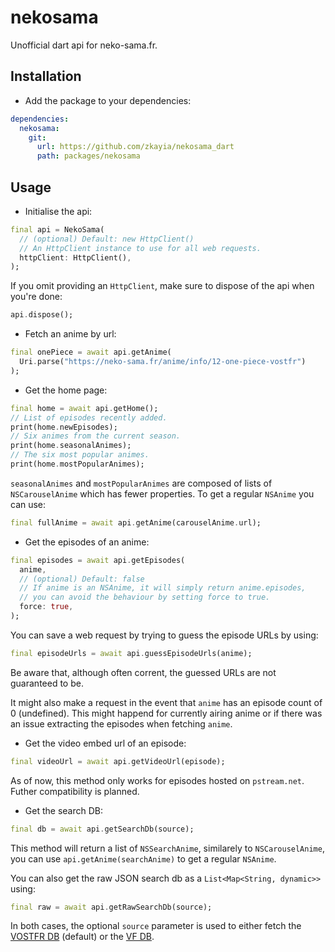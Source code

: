 
# nekosama

Unofficial dart api for neko-sama.fr.

## Installation

* Add the package to your dependencies:
```yaml
dependencies:
  nekosama:
    git:
      url: https://github.com/zkayia/nekosama_dart
      path: packages/nekosama
```

## Usage

* Initialise the api:
```dart
final api = NekoSama(
  // (optional) Default: new HttpClient()
  // An HttpClient instance to use for all web requests.
  httpClient: HttpClient(),
);
```

If you omit providing an `HttpClient`, make sure to dispose of the api when you're done:
```dart
api.dispose();
```

* Fetch an anime by url:
```dart
final onePiece = await api.getAnime(
  Uri.parse("https://neko-sama.fr/anime/info/12-one-piece-vostfr")
);
```

* Get the home page:
```dart
final home = await api.getHome();
// List of episodes recently added.
print(home.newEpisodes);
// Six animes from the current season.
print(home.seasonalAnimes);
// The six most popular animes.
print(home.mostPopularAnimes);
```
`seasonalAnimes` and `mostPopularAnimes` are composed of lists of `NSCarouselAnime` which has fewer properties. To get a regular `NSAnime` you can use:
```dart
final fullAnime = await api.getAnime(carouselAnime.url);
```

* Get the episodes of an anime:
```dart
final episodes = await api.getEpisodes(
  anime,
  // (optional) Default: false
  // If anime is an NSAnime, it will simply return anime.episodes,
  // you can avoid the behaviour by setting force to true.
  force: true,
);
```

You can save a web request by trying to guess the episode URLs by using:
```dart
final episodeUrls = await api.guessEpisodeUrls(anime);
```
Be aware that, although often corrent, the guessed URLs are not guaranteed to be.

It might also make a request in the event that `anime` has an episode count of 0 (undefined). This might happend for currently airing anime or if there was an issue extracting the episodes when fetching `anime`.

* Get the video embed url of an episode:
```dart
final videoUrl = await api.getVideoUrl(episode);
```
As of now, this method only works for episodes hosted on `pstream.net`. Futher compatibility is planned.

* Get the search DB:
```dart
final db = await api.getSearchDb(source);
```
This method will return a list of `NSSearchAnime`, similarely to `NSCarouselAnime`, you can use `api.getAnime(searchAnime)` to get a regular `NSAnime`.

You can also get the raw JSON search db as a `List<Map<String, dynamic>>` using:
```dart
final raw = await api.getRawSearchDb(source);
```

In both cases, the optional `source` parameter is used to either fetch the
[VOSTFR DB](https://neko-sama.fr/animes-search-vostfr.json)
(default) or the
[VF DB](https://neko-sama.fr/animes-search-vf.json).